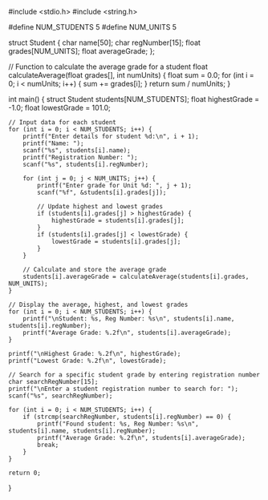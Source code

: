 #include <stdio.h>
#include <string.h>

#define NUM_STUDENTS 5
#define NUM_UNITS 5

struct Student {
    char name[50];
    char regNumber[15];
    float grades[NUM_UNITS];
    float averageGrade;
};

// Function to calculate the average grade for a student
float calculateAverage(float grades[], int numUnits) {
    float sum = 0.0;
    for (int i = 0; i < numUnits; i++) {
        sum += grades[i];
    }
    return sum / numUnits;
}

int main() {
    struct Student students[NUM_STUDENTS];
    float highestGrade = -1.0;
    float lowestGrade = 101.0;

    // Input data for each student
    for (int i = 0; i < NUM_STUDENTS; i++) {
        printf("Enter details for student %d:\n", i + 1);
        printf("Name: ");
        scanf("%s", students[i].name);
        printf("Registration Number: ");
        scanf("%s", students[i].regNumber);

        for (int j = 0; j < NUM_UNITS; j++) {
            printf("Enter grade for Unit %d: ", j + 1);
            scanf("%f", &students[i].grades[j]);

            // Update highest and lowest grades
            if (students[i].grades[j] > highestGrade) {
                highestGrade = students[i].grades[j];
            }
            if (students[i].grades[j] < lowestGrade) {
                lowestGrade = students[i].grades[j];
            }
        }

        // Calculate and store the average grade
        students[i].averageGrade = calculateAverage(students[i].grades, NUM_UNITS);
    }

    // Display the average, highest, and lowest grades
    for (int i = 0; i < NUM_STUDENTS; i++) {
        printf("\nStudent: %s, Reg Number: %s\n", students[i].name, students[i].regNumber);
        printf("Average Grade: %.2f\n", students[i].averageGrade);
    }

    printf("\nHighest Grade: %.2f\n", highestGrade);
    printf("Lowest Grade: %.2f\n", lowestGrade);

    // Search for a specific student grade by entering registration number
    char searchRegNumber[15];
    printf("\nEnter a student registration number to search for: ");
    scanf("%s", searchRegNumber);

    for (int i = 0; i < NUM_STUDENTS; i++) {
        if (strcmp(searchRegNumber, students[i].regNumber) == 0) {
            printf("Found student: %s, Reg Number: %s\n", students[i].name, students[i].regNumber);
            printf("Average Grade: %.2f\n", students[i].averageGrade);
            break;
        }
    }

    return 0;
}

